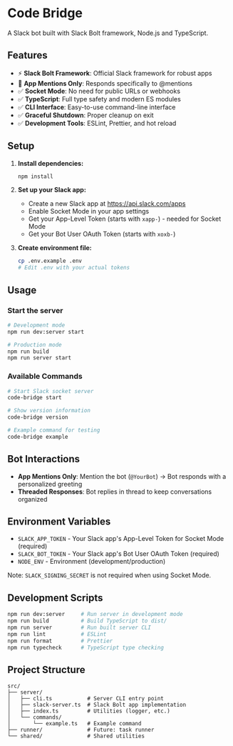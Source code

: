 # Code Bridge

A Slack bot built with Slack Bolt framework, Node.js and TypeScript.

## Features

- ⚡ **Slack Bolt Framework**: Official Slack framework for robust apps
- 🎯 **App Mentions Only**: Responds specifically to @mentions  
- ✅ **Socket Mode**: No need for public URLs or webhooks
- ✅ **TypeScript**: Full type safety and modern ES modules
- ✅ **CLI Interface**: Easy-to-use command-line interface
- ✅ **Graceful Shutdown**: Proper cleanup on exit
- ✅ **Development Tools**: ESLint, Prettier, and hot reload

## Setup

1. **Install dependencies:**
   ```bash
   npm install
   ```

2. **Set up your Slack app:**
   - Create a new Slack app at https://api.slack.com/apps
   - Enable Socket Mode in your app settings  
   - Get your App-Level Token (starts with `xapp-`) - needed for Socket Mode
   - Get your Bot User OAuth Token (starts with `xoxb-`)

3. **Create environment file:**
   ```bash
   cp .env.example .env
   # Edit .env with your actual tokens
   ```

## Usage

### Start the server
```bash
# Development mode
npm run dev:server start

# Production mode
npm run build
npm run server start
```

### Available Commands
```bash
# Start Slack socket server
code-bridge start

# Show version information  
code-bridge version

# Example command for testing
code-bridge example
```

## Bot Interactions

- **App Mentions Only**: Mention the bot (`@YourBot`) → Bot responds with a personalized greeting
- **Threaded Responses**: Bot replies in thread to keep conversations organized

## Environment Variables

- `SLACK_APP_TOKEN` - Your Slack app's App-Level Token for Socket Mode (required)
- `SLACK_BOT_TOKEN` - Your Slack app's Bot User OAuth Token (required)  
- `NODE_ENV` - Environment (development/production)

Note: `SLACK_SIGNING_SECRET` is not required when using Socket Mode.

## Development Scripts

```bash
npm run dev:server     # Run server in development mode
npm run build          # Build TypeScript to dist/
npm run server         # Run built server CLI
npm run lint           # ESLint
npm run format         # Prettier
npm run typecheck      # TypeScript type checking
```

## Project Structure

```
src/
├── server/
│   ├── cli.ts           # Server CLI entry point
│   ├── slack-server.ts  # Slack Bolt app implementation
│   ├── index.ts         # Utilities (logger, etc.)
│   └── commands/
│       └── example.ts   # Example command
├── runner/              # Future: task runner
└── shared/              # Shared utilities
```